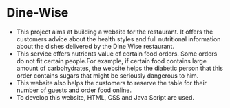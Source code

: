# Dine-Wise
  - This project aims at building a website for the restaurant. It offers the customers advice about the health styles 
  and full nutritional information about the dishes delivered by the Dine Wise restaurant.
  - This service offers nutrients value of certain food orders. Some orders do not fit certain people.For example, 
  if certain food contains large amount of carbohydrates, the website helps the diabetic person that this order contains 
  sugars that might be seriously dangerous to him.
  -  This website also helps the customers to reserve the table for their number of guests and order food online.
  -  To develop this website, HTML, CSS and Java Script are used.


           
             
